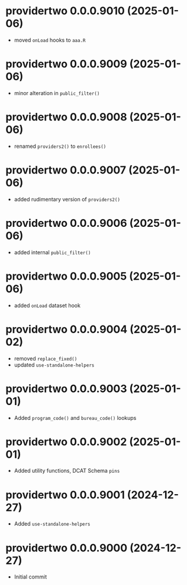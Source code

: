<!-- NEWS.md is maintained by https://cynkra.github.io/fledge, do not edit -->

# providertwo 0.0.0.9010 (2025-01-06)

* moved `onLoad` hooks to `aaa.R`


# providertwo 0.0.0.9009 (2025-01-06)

* minor alteration in `public_filter()`


# providertwo 0.0.0.9008 (2025-01-06)

* renamed `providers2()` to `enrollees()`


# providertwo 0.0.0.9007 (2025-01-06)

* added rudimentary version of `providers2()`


# providertwo 0.0.0.9006 (2025-01-06)

* added internal `public_filter()`


# providertwo 0.0.0.9005 (2025-01-06)

* added `onLoad` dataset hook


# providertwo 0.0.0.9004 (2025-01-02)

* removed `replace_fixed()`
* updated `use-standalone-helpers`


# providertwo 0.0.0.9003 (2025-01-01)

* Added `program_code()` and `bureau_code()` lookups


# providertwo 0.0.0.9002 (2025-01-01)

* Added utility functions, DCAT Schema `pins`


# providertwo 0.0.0.9001 (2024-12-27)

* Added `use-standalone-helpers`


# providertwo 0.0.0.9000 (2024-12-27)

* Initial commit
